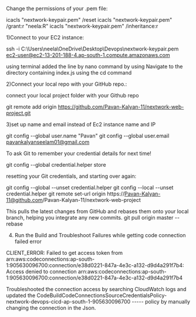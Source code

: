 


Change the permissions of your .pem file:

icacls "nextwork-keypair.pem" /reset
icacls "nextwork-keypair.pem" /grant:r "neela:R"
icacls "nextwork-keypair.pem" /inheritance:r


1)Connect to your EC2 instance:

ssh -i C:\Users\neela\OneDrive\Desktop\Devops\nextwork-keypair.pem ec2-user@ec2-13-201-188-4.ap-south-1.compute.amazonaws.com

<p> using terminal added the line by nano command by using Navigate to the directory containing index.js using the cd command</p>


2)Connect your local repo with your GitHub repo.:

connect your local project folder with your Github repo

git remote add origin https://github.com/Pavan-Kalyan-11/nextwork-web-project.git

3)set up name and email instead of Ec2 instance name and IP

git config --global user.name "Pavan"
git config --global user.email pavankalyanseelam01@gmail.com

To ask Git to remember your credential details for next time!

git config --global credential.helper store


resetting your Git credentials, and starting over again:

git config --global --unset credential.helper
git config --local --unset credential.helper
git remote set-url origin https://Pavan-Kalyan-11@github.com/Pavan-Kalyan-11/nextwork-web-project

This pulls the latest changes from GitHub and rebases them onto your local branch, helping you integrate any new commits.
git pull origin master --rebase



4) Run the Build and Troubleshoot Failures while getting code connection failed error

CLIENT_ERROR: Failed to get access token from arn:aws:codeconnections:ap-south-1:905630096700:connection/e38d0221-847a-4e3c-a132-d9d4a291f7b4: Access denied to connection arn:aws:codeconnections:ap-south-1:905630096700:connection/e38d0221-847a-4e3c-a132-d9d4a291f7b4

Troubleshooted the connection access by searching CloudWatch logs and updated the 
CodeBuildCodeConnectionsSourceCredentialsPolicy-nextwork-devops-cicd-ap-south-1-905630096700   ----- policy by manually changing the connection in the Json.





